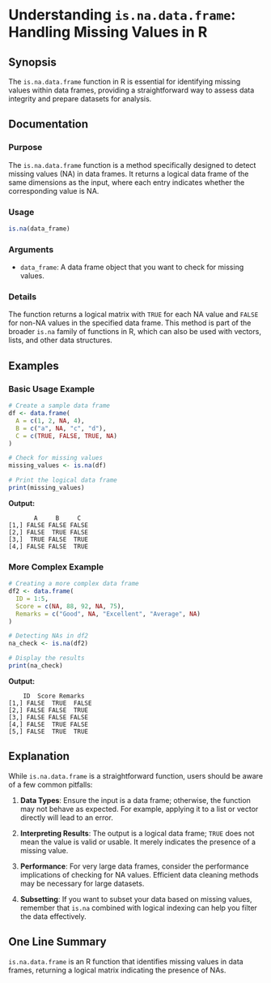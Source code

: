 <!--
Meta Description: # Understanding `is.na.data.frame`: Handling Missing Values in R ## Synopsis The `is.na.data.frame` function in R is essential for identifying missing...
Meta Keywords: data, false, frame, true, values
-->

# Understanding `is.na.data.frame`: Handling Missing Values in R

## Synopsis
The `is.na.data.frame` function in R is essential for identifying missing values within data frames, providing a straightforward way to assess data integrity and prepare datasets for analysis.

## Documentation

### Purpose
The `is.na.data.frame` function is a method specifically designed to detect missing values (NA) in data frames. It returns a logical data frame of the same dimensions as the input, where each entry indicates whether the corresponding value is NA.

### Usage
```R
is.na(data_frame)
```

### Arguments
- `data_frame`: A data frame object that you want to check for missing values.

### Details
The function returns a logical matrix with `TRUE` for each NA value and `FALSE` for non-NA values in the specified data frame. This method is part of the broader `is.na` family of functions in R, which can also be used with vectors, lists, and other data structures.

## Examples

### Basic Usage Example
```R
# Create a sample data frame
df <- data.frame(
  A = c(1, 2, NA, 4),
  B = c("a", NA, "c", "d"),
  C = c(TRUE, FALSE, TRUE, NA)
)

# Check for missing values
missing_values <- is.na(df)

# Print the logical data frame
print(missing_values)
```
**Output:**
```
       A     B     C
[1,] FALSE FALSE FALSE
[2,] FALSE  TRUE FALSE
[3,]  TRUE FALSE  TRUE
[4,] FALSE FALSE  TRUE
```

### More Complex Example
```R
# Creating a more complex data frame
df2 <- data.frame(
  ID = 1:5,
  Score = c(NA, 88, 92, NA, 75),
  Remarks = c("Good", NA, "Excellent", "Average", NA)
)

# Detecting NAs in df2
na_check <- is.na(df2)

# Display the results
print(na_check)
```
**Output:**
```
    ID  Score Remarks
[1,] FALSE  TRUE  FALSE
[2,] FALSE FALSE  TRUE
[3,] FALSE FALSE FALSE
[4,] FALSE  TRUE FALSE
[5,] FALSE  TRUE  TRUE
```

## Explanation
While `is.na.data.frame` is a straightforward function, users should be aware of a few common pitfalls:

1. **Data Types**: Ensure the input is a data frame; otherwise, the function may not behave as expected. For example, applying it to a list or vector directly will lead to an error.
   
2. **Interpreting Results**: The output is a logical data frame; `TRUE` does not mean the value is valid or usable. It merely indicates the presence of a missing value.

3. **Performance**: For very large data frames, consider the performance implications of checking for NA values. Efficient data cleaning methods may be necessary for large datasets.

4. **Subsetting**: If you want to subset your data based on missing values, remember that `is.na` combined with logical indexing can help you filter the data effectively.

## One Line Summary
`is.na.data.frame` is an R function that identifies missing values in data frames, returning a logical matrix indicating the presence of NAs.